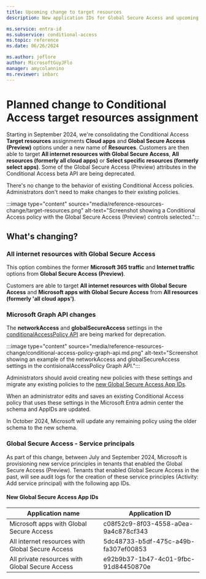 ```yaml
---
title: Upcoming change to target resources
description: New application IDs for Global Secure Access and upcoming changes to the conditionalAccessPolicy API.

ms.service: entra-id
ms.subservice: conditional-access
ms.topic: reference
ms.date: 06/26/2024

ms.author: joflore
author: MicrosoftGuyJFlo
manager: amycolannino
ms.reviewer: inbarc
---
```

# Planned change to Conditional Access target resources assignment

Starting in September 2024, we're consolidating the Conditional Access **Target resources** assignments **Cloud apps** and **Global Secure Access (Preview)** options under a new name of **Resources**. Customers are then able to target **All internet resources with Global Secure Access**, **All resources (formerly all cloud apps)** or **Select specific resources (formerly select apps)**. Some of the Global Secure Access (Preview) attributes in the Conditional Access beta API are being deprecated. 

There's no change to the behavior of existing Conditional Access policies. Administrators don't need to make changes to their existing policies.

:::image type="content" source="media/reference-resources-change/target-resources.png" alt-text="Screenshot showing a Conditional Access policy with the Global Secure Access (Preview) controls selected.":::

## What's changing?

### All internet resources with Global Secure Access

This option combines the former **Microsoft 365 traffic** and **Internet traffic** options from **Global Secure Access (Preview)**. 

Customers are able to target **All internet resources with Global Secure Access** and **Microsoft apps with Global Secure Access** from **All resources (formerly 'all cloud apps')**.

### Microsoft Graph API changes

The **networkAccess** and **globalSecureAccess** settings in the [conditionalAccessPolicy API](/graph/api/conditionalaccessroot-post-policies) are being marked for deprecation. 

:::image type="content" source="media/reference-resources-change/conditional-access-policy-graph-api.md.png" alt-text="Screenshot showing an example of the networkAccess and globalSecureAccess settings in the contisionalAccessPolicy Graph API.":::

Administrators should avoid creating new policies with these settings and migrate any existing policies to the [new Global Secure Access App IDs](#new-global-secure-access-app-ids).

When an administrator edits and saves an existing Conditional Access policy that uses these settings in the Microsoft Entra admin center the schema and AppIDs are updated.

In October 2024, Microsoft will update any remaining policy using the older schema to the new schema.  

### Global Secure Access - Service principals

As part of this change, between July and September 2024, Microsoft is provisioning new service principles in tenants that enabled the Global Secure Access (Preview). Tenants that enabled Global Secure Access in the past, will see audit logs for the creation of these service principles (Activity: Add service principal) with the following app IDs. 

#### New Global Secure Access App IDs

| Application name | Application ID |
| --- | --- |
| Microsoft apps with Global Secure Access | c08f52c9-8f03-4558-a0ea-9a4c878cf343 |
| All internet resources with Global Secure Access | 5dc48733-b5df-475c-a49b-fa307ef00853 |
| All private resources with Global Secure Access | e92b9b37-1b47-4c01-9fbc-91d84450870e |
